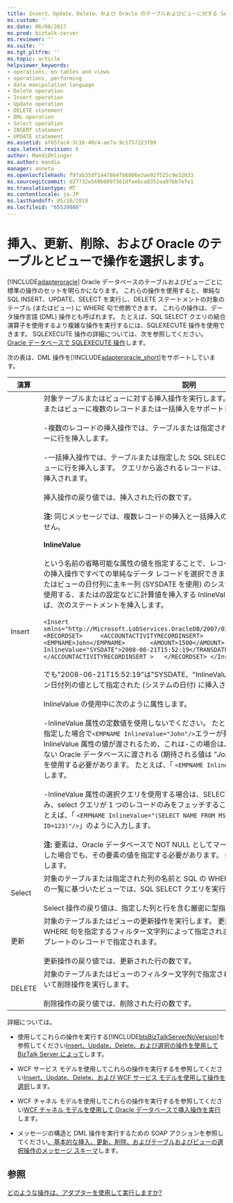 ```yaml
---
title: Insert、Update、Delete、および Oracle のテーブルおよびビューに対する Select 操作 |Microsoft Docs
ms.custom: ''
ms.date: 06/08/2017
ms.prod: biztalk-server
ms.reviewer: ''
ms.suite: ''
ms.tgt_pltfrm: ''
ms.topic: article
helpviewer_keywords:
- operations, on tables and views
- operations, performing
- data manipulation language
- Delete operation
- Insert operation
- Update operation
- DELETE statement
- DML operation
- Select operation
- INSERT statement
- UPDATE statement
ms.assetid: af65fac4-3c16-40c4-ae7a-9c1757223f99
caps.latest.revision: 6
author: MandiOhlinger
ms.author: mandia
manager: anneta
ms.openlocfilehash: f97ab35df1447864fb6806e3ae92f525c9e32833
ms.sourcegitcommit: d27732e569b0897361dfaebca8352aa97bb7efe1
ms.translationtype: MT
ms.contentlocale: ja-JP
ms.lasthandoff: 05/10/2019
ms.locfileid: "65529080"
---
```

# <a name="insert-update-delete-and-select-operations-on-oracle-tables-and-views"></a>挿入、更新、削除、および Oracle のテーブルとビューで操作を選択します。
[!INCLUDE[adapteroracle](../../includes/adapteroracle-md.md)] Oracle データベースのテーブルおよびビューごとに標準の操作のセットを明らかになります。 これらの操作を使用すると、単純な SQL INSERT、UPDATE、SELECT を実行し、DELETE ステートメントの対象のテーブル (またはビュー) に WHERE 句で修飾できます。 これらの操作は、データ操作言語 (DML) 操作とも呼ばれます。 たとえば、SQL SELECT クエリの結合演算子を使用するより複雑な操作を実行するには、SQLEXECUTE 操作を使用できます。 SQLEXECUTE 操作の詳細については、次を参照してください。 [Oracle データベースで SQLEXECUTE 操作](../../adapters-and-accelerators/adapter-oracle-database/sqlexecute-operation-in-oracle-database.md)します。  
  
 次の表は、DML 操作を[!INCLUDE[adapteroracle_short](../../includes/adapteroracle-short-md.md)]をサポートしています。  
  
|演算|説明|  
|---------------|-----------------|  
|Insert|対象テーブルまたはビューに対する挿入操作を実行します。 挿入操作では、対象のテーブルまたはビューに複数のレコードまたは一括挿入をサポートしています。<br /><br /> -複数のレコードの挿入操作では、テーブルまたは指定されたレコード セットに基づいたビューに行を挿入します。<br /><br /> -一括挿入操作では、テーブルまたは指定した SQL SELECT クエリ、列リストに基づいたビューに行を挿入します。 クエリから返されるレコードは、列リストに基づく対象テーブルに挿入されます。<br /><br /> 挿入操作の戻り値では、挿入された行の数です。<br /><br /> **注:** 同じメッセージでは、複数レコードの挿入と一括挿入の両方を組み合わせることはできません。<br /><br /> **InlineValue**<br /><br /> という名前の省略可能な属性の値を指定することで、レコードの値を上書きする複数レコードの挿入操作ですべての単純なデータ レコードを選択できます**InlineValue**します。 テーブルまたはビューの日付列に主キー列 (SYSDATE を使用) のシステム日付を挿入するシーケンスを使用する、またはの設定などに計算値を挿入する InlineValue 属性を使用できます。 たとえば、次のステートメントを挿入します。<br /><br /> `<Insert xmlns="http://Microsoft.LobServices.OracleDB/2007/03/SCOTT/Table/ACCOUNTACTIVITY">   <RECORDSET>     <ACCOUNTACTIVITYRECORDINSERT>       <ACCOUNT>10001</ACCOUNT>       <EMPNAME>John</EMPNAME>       <AMOUNT>1500</AMOUNT>       <TRANSDATE InlineValue="SYSDATE">2008-06-21T15:52:19</TRANSDATE>       </ACCOUNTACTIVITYRECORDINSERT >   </RECORDSET> </Insert>`<br /><br /> でも"2008-06-21T15:52:19"は"SYSDATE、"InlineValue 属性の値であるトランザクション日付列の値として指定された (システムの日付) に挿入される対象のテーブル。<br /><br /> InlineValue の使用中に次のように属性します。<br /><br /> -InlineValue 属性の定数値を使用しないでください。 たとえば、INSERT ステートメントで指定した場合で`<EMPNAME InlineValue="John"/>`エラーが発生し、します。 として InlineValue 属性の値が渡されるため、これは-この場合は、Oracle に*John*予期される値ではない Oracle データベースに渡される (期待される値は *"John"*)。 従業員名を囲む単一引用符を使用する必要があります。 たとえば、「 `<EMPNAME InlineValue="’John’"/>`」のように入力します。<br /><br /> -InlineValue 属性の選択クエリを使用する場合は、SELECT ステートメントをかっこで囲み、select クエリが 1 つのレコードのみをフェッチすることも確認する必要があります。 たとえば、「 `<EMPNAME InlineValue="(SELECT NAME FROM MS_SAMPLE_EMPLOYEES WHERE ID=123)"/>`」のように入力します。<br /><br /> **注:** 要素は、Oracle データベースで NOT NULL としてマークするは、インラインの値を指定した場合でも、その要素の値を指定する必要があります。 失敗すると、スキーマ検証が失敗します。|  
|Select|対象のテーブルまたは指定された列の名前と SQL の WHERE 句を指定するフィルター文字列の一覧に基づいたビューでは、SQL SELECT クエリを実行します。<br /><br /> Select 操作の戻り値は、指定した列と行を含む厳密に型指定された結果セットです。|  
|更新|対象のテーブルまたはビューの更新操作を実行します。 更新するレコードは、SQL の WHERE 句を指定するフィルター文字列によって指定されます。 更新プログラムの値は、テンプレートのレコードで指定されます。<br /><br /> 更新操作の戻り値では、更新された行の数です。|  
|DELETE|対象のテーブルまたはビューのフィルター文字列で指定されている SQL の WHERE 句に基づいて削除操作を実行します。<br /><br /> 削除操作の戻り値では、削除された行の数です。|  
  
 詳細については。  
  
- 使用してこれらの操作を実行する[!INCLUDE[btsBizTalkServerNoVersion](../../includes/btsbiztalkservernoversion-md.md)]を参照してください[Insert、Update、Delete、および選択の操作を使用して BizTalk Server によって](../../adapters-and-accelerators/adapter-oracle-database/insert-update-delete-select-operations-using-biztalk-server-with-oracle-db.md)します。  
  
- WCF サービス モデルを使用してこれらの操作を実行するを参照してください[Insert、Update、Delete、および WCF サービス モデルを使用して操作を選択](../../adapters-and-accelerators/adapter-oracle-database/insert-update-delete-select-operations-in-oracle-db-using-a-wcf-service.md)します。  
  
- WCF チャネル モデルを使用してこれらの操作を実行するを参照してください[WCF チャネル モデルを使用して Oracle データベースで挿入操作を実行](../../adapters-and-accelerators/adapter-oracle-database/run-an-insert-operation-in-oracle-database-using-the-wcf-channel-model.md)します。  
  
- メッセージの構造と DML 操作を実行するための SOAP アクションを参照してください[、基本的な挿入、更新、削除、およびテーブルおよびビューの選択操作のメッセージ スキーマ](../../adapters-and-accelerators/adapter-oracle-database/message-schemas-for-insert-update-delete-and-select-on-tables-and-views.md)します。  
  
## <a name="see-also"></a>参照  
 [どのような操作は、アダプターを使用して実行しますか?](https://msdn.microsoft.com/library/cc185219(v=bts.10).aspx)